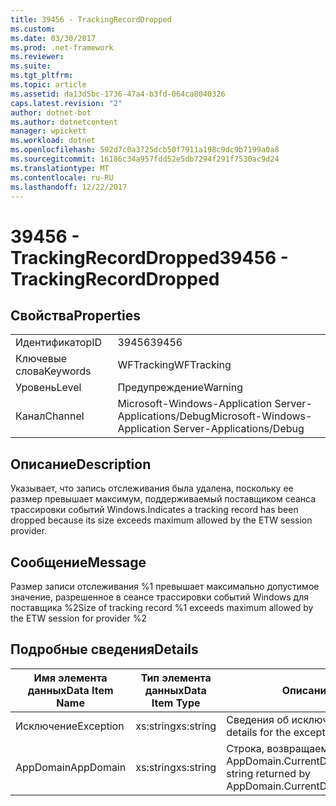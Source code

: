 ```yaml
---
title: 39456 - TrackingRecordDropped
ms.custom: 
ms.date: 03/30/2017
ms.prod: .net-framework
ms.reviewer: 
ms.suite: 
ms.tgt_pltfrm: 
ms.topic: article
ms.assetid: da13d5bc-1736-47a4-b3fd-064ca8040326
caps.latest.revision: "2"
author: dotnet-bot
ms.author: dotnetcontent
manager: wpickett
ms.workload: dotnet
ms.openlocfilehash: 592d7c0a3725dcb50f7911a198c9dc9b7199a0a8
ms.sourcegitcommit: 16186c34a957fdd52e5db7294f291f7530ac9d24
ms.translationtype: MT
ms.contentlocale: ru-RU
ms.lasthandoff: 12/22/2017
---
```

# <a name="39456---trackingrecorddropped"></a><span data-ttu-id="2c962-102">39456 - TrackingRecordDropped</span><span class="sxs-lookup"><span data-stu-id="2c962-102">39456 - TrackingRecordDropped</span></span>
## <a name="properties"></a><span data-ttu-id="2c962-103">Свойства</span><span class="sxs-lookup"><span data-stu-id="2c962-103">Properties</span></span>  
  
|||  
|-|-|  
|<span data-ttu-id="2c962-104">Идентификатор</span><span class="sxs-lookup"><span data-stu-id="2c962-104">ID</span></span>|<span data-ttu-id="2c962-105">39456</span><span class="sxs-lookup"><span data-stu-id="2c962-105">39456</span></span>|  
|<span data-ttu-id="2c962-106">Ключевые слова</span><span class="sxs-lookup"><span data-stu-id="2c962-106">Keywords</span></span>|<span data-ttu-id="2c962-107">WFTracking</span><span class="sxs-lookup"><span data-stu-id="2c962-107">WFTracking</span></span>|  
|<span data-ttu-id="2c962-108">Уровень</span><span class="sxs-lookup"><span data-stu-id="2c962-108">Level</span></span>|<span data-ttu-id="2c962-109">Предупреждение</span><span class="sxs-lookup"><span data-stu-id="2c962-109">Warning</span></span>|  
|<span data-ttu-id="2c962-110">Канал</span><span class="sxs-lookup"><span data-stu-id="2c962-110">Channel</span></span>|<span data-ttu-id="2c962-111">Microsoft-Windows-Application Server-Applications/Debug</span><span class="sxs-lookup"><span data-stu-id="2c962-111">Microsoft-Windows-Application Server-Applications/Debug</span></span>|  
  
## <a name="description"></a><span data-ttu-id="2c962-112">Описание</span><span class="sxs-lookup"><span data-stu-id="2c962-112">Description</span></span>  
 <span data-ttu-id="2c962-113">Указывает, что запись отслеживания была удалена, поскольку ее размер превышает максимум, поддерживаемый поставщиком сеанса трассировки событий Windows.</span><span class="sxs-lookup"><span data-stu-id="2c962-113">Indicates a tracking record has been dropped because its size exceeds maximum allowed by the ETW session provider.</span></span>  
  
## <a name="message"></a><span data-ttu-id="2c962-114">Сообщение</span><span class="sxs-lookup"><span data-stu-id="2c962-114">Message</span></span>  
 <span data-ttu-id="2c962-115">Размер записи отслеживания %1 превышает максимально допустимое значение, разрешенное в сеансе трассировки событий Windows для поставщика %2</span><span class="sxs-lookup"><span data-stu-id="2c962-115">Size of tracking record %1 exceeds maximum allowed by the ETW session for provider %2</span></span>  
  
## <a name="details"></a><span data-ttu-id="2c962-116">Подробные сведения</span><span class="sxs-lookup"><span data-stu-id="2c962-116">Details</span></span>  
  
|<span data-ttu-id="2c962-117">Имя элемента данных</span><span class="sxs-lookup"><span data-stu-id="2c962-117">Data Item Name</span></span>|<span data-ttu-id="2c962-118">Тип элемента данных</span><span class="sxs-lookup"><span data-stu-id="2c962-118">Data Item Type</span></span>|<span data-ttu-id="2c962-119">Описание</span><span class="sxs-lookup"><span data-stu-id="2c962-119">Description</span></span>|  
|--------------------|--------------------|-----------------|  
|<span data-ttu-id="2c962-120">Исключение</span><span class="sxs-lookup"><span data-stu-id="2c962-120">Exception</span></span>|<span data-ttu-id="2c962-121">xs:string</span><span class="sxs-lookup"><span data-stu-id="2c962-121">xs:string</span></span>|<span data-ttu-id="2c962-122">Сведения об исключении</span><span class="sxs-lookup"><span data-stu-id="2c962-122">The exception details for the exception</span></span>|  
|<span data-ttu-id="2c962-123">AppDomain</span><span class="sxs-lookup"><span data-stu-id="2c962-123">AppDomain</span></span>|<span data-ttu-id="2c962-124">xs:string</span><span class="sxs-lookup"><span data-stu-id="2c962-124">xs:string</span></span>|<span data-ttu-id="2c962-125">Строка, возвращаемая AppDomain.CurrentDomain.FriendlyName.</span><span class="sxs-lookup"><span data-stu-id="2c962-125">The string returned by AppDomain.CurrentDomain.FriendlyName.</span></span>|
